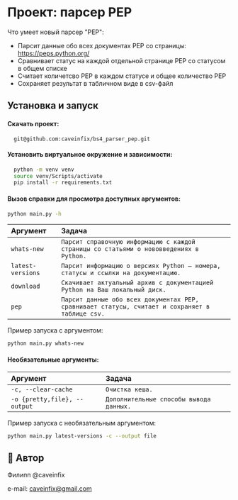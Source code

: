 
# Проект: парсер PEP

Что умеет новый парсер "PEP":
- Парсит данные обо всех документах PEP со страницы: https://peps.python.org/
- Сравнивает статус на каждой отдельной странице PEP со статусом в общем списке
- Считает количетсво PEP в каждом статусе и общее количество PEP
- Сохраняет результат в табличном виде в csv-файл



## Установка и запуск

#### Скачать проект:

```http
  git@github.com:caveinfix/bs4_parser_pep.git
```

#### Установить виртуальное окружение и зависимости:

```bash
  python -m venv venv
  source venv/Scripts/activate
  pip install -r requirements.txt
```


#### Вызов справки для просмотра доступных аргументов:
```bash
python main.py -h
```

| Аргумент | Задача     |
| :-------- | :------- | 
| `whats-new`      | `Парсит справочную информацию с каждой страницы со статьями о нововведениях в Python.` |
| `latest-versions`      | `Парсит информацию о версиях Python — номера, статусы и ссылки на документацию.` |
| `download`      | `Cкачивает актуальный архив с документацией Python на Ваш локальный диск.` |
| `pep`      | `Парсит данные обо всех документах PEP, сравнивает статусы, считает и сохраняет в таблице csv.` |

Пример запуска с аргументом:
```bash
python main.py whats-new
```

#### Необязательные аргументы:
| Аргумент | Задача     |
| :-------- | :------- | 
| `-c, --clear-cache`      | `Очистка кеша.` |
| `-o {pretty,file}, --output`      | `Дополнительные способы вывода данных.` |

Пример запуска с необязательным аргументом:
```bash
python main.py latest-versions -c --output file
```
## 🚀 Автор
Филипп @caveinfix

e-mail: caveinfix@gmail.com